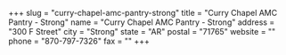 +++
slug = "curry-chapel-amc-pantry-strong"
title = "Curry Chapel AMC Pantry - Strong"
name = "Curry Chapel AMC Pantry - Strong"
address = "300 F Street"
city = "Strong"
state = "AR"
postal = "71765"
website = ""
phone = "870-797-7326"
fax = ""
+++

